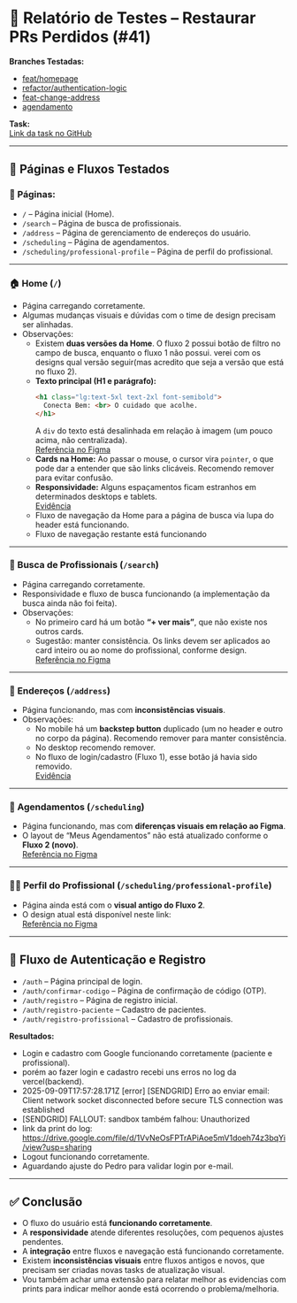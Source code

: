 # 📝 Relatório de Testes – Restaurar PRs Perdidos (#41)

**Branches Testadas:**
- [feat/homepage](https://github.com/developmentHC/conectaBemFront/tree/feat/homepage)  
- [refactor/authentication-logic](https://github.com/developmentHC/conectaBemFront/tree/refactor/authentication-logic)  
- [feat-change-address](https://github.com/developmentHC/conectaBemFront/tree/feat-change-address)  
- [agendamento](https://github.com/developmentHC/conectaBemFront/tree/agendamento)  

**Task:**  
[Link da task no GitHub](https://github.com/users/developmentHC/projects/5/views/1?pane=issue&itemId=127081614&issue=developmentHC%7CconectaBemFront%7C41)

---

## 🔹 Páginas e Fluxos Testados

### 📌 Páginas:
- `/` – Página inicial (Home).  
- `/search` – Página de busca de profissionais.  
- `/address` – Página de gerenciamento de endereços do usuário.  
- `/scheduling` – Página de agendamentos.  
- `/scheduling/professional-profile` – Página de perfil do profissional.  

---

### 🏠 Home (`/`)
- Página carregando corretamente.  
- Algumas mudanças visuais e dúvidas com o time de design precisam ser alinhadas.  
- Observações:  
  - Existem **duas versões da Home**. O fluxo 2 possui botão de filtro no campo de busca, enquanto o fluxo 1 não possui.  verei com os designs qual versão seguir(mas acredito que seja a versão que está no fluxo 2).  
  - **Texto principal (H1 e parágrafo):**  
    ```html
    <h1 class="lg:text-5xl text-2xl font-semibold">
      Conecta Bem: <br> O cuidado que acolhe.
    </h1>
    ```  
    A `div` do texto está desalinhada em relação à imagem (um pouco acima, não centralizada).  
    [Referência no Figma](https://www.figma.com/design/NtXWClFNNGscXzSd38vwmX/Squad-Design_ConectaBem_v.28.07.25?node-id=8988-88914&t=UgAZCLf1VR7qse04-4)  
  - **Cards na Home:** Ao passar o mouse, o cursor vira `pointer`, o que pode dar a entender que são links clicáveis. Recomendo remover para evitar confusão.  
  - **Responsividade:** Alguns espaçamentos ficam estranhos em determinados desktops e tablets.  
    [Evidência](https://drive.google.com/file/d/1oHsHEpTkJ7gJMkfoxrwesrcA7NufTKdM/view?usp=sharing)  
  - Fluxo de navegação da Home para a página de busca via lupa do header está funcionando.
  - Fluxo de navegação restante está funcionando 

---

### 🔎 Busca de Profissionais (`/search`)
- Página carregando corretamente.  
- Responsividade e fluxo de busca funcionando (a implementação da busca ainda não foi feita).  
- Observações:  
  - No primeiro card há um botão **“+ ver mais”**, que não existe nos outros cards.  
  - Sugestão: manter consistência. Os links devem ser aplicados ao card inteiro ou ao nome do profissional, conforme design.  
    [Referência no Figma](https://www.figma.com/design/NtXWClFNNGscXzSd38vwmX/Squad-Design_ConectaBem_v.28.07.25?node-id=8731-33918&t=UgAZCLf1VR7qse04-4)  

---

### 📍 Endereços (`/address`)
- Página funcionando, mas com **inconsistências visuais**.  
- Observações:  
  - No mobile há um **backstep button** duplicado (um no header e outro no corpo da página). Recomendo remover para manter consistência.  
  - No desktop recomendo remover.  
  - No fluxo de login/cadastro (Fluxo 1), esse botão já havia sido removido.  
    [Evidência](https://drive.google.com/file/d/1I0iQdi452mBzVpJRdY-CHWY2B-KzIuog/view?usp=sharing)  

---

### 📅 Agendamentos (`/scheduling`)
- Página funcionando, mas com **diferenças visuais em relação ao Figma**.  
- O layout de “Meus Agendamentos” não está atualizado conforme o **Fluxo 2 (novo)**.  
  [Referência no Figma](https://www.figma.com/design/NtXWClFNNGscXzSd38vwmX/Squad-Design_ConectaBem_v.28.07.25?node-id=8731-32825&t=UgAZCLf1VR7qse04-4)  

---

### 👨‍⚕️ Perfil do Profissional (`/scheduling/professional-profile`)
- Página ainda está com o **visual antigo do Fluxo 2**.  
- O design atual está disponível neste link:  
  [Referência no Figma](https://www.figma.com/design/NtXWClFNNGscXzSd38vwmX/Squad-Design_ConectaBem_v.28.07.25?node-id=8731-33492&t=UgAZCLf1VR7qse04-4)  

---

## 🔐 Fluxo de Autenticação e Registro
- `/auth` – Página principal de login.  
- `/auth/confirmar-codigo` – Página de confirmação de código (OTP).  
- `/auth/registro` – Página de registro inicial.  
- `/auth/registro-paciente` – Cadastro de pacientes.  
- `/auth/registro-profissional` – Cadastro de profissionais.  

**Resultados:**  
- Login e cadastro com Google funcionando corretamente (paciente e profissional).
- porém ao fazer login e cadastro recebi uns erros no log da vercel(backend).
- 2025-09-09T17:57:28.171Z [error] [SENDGRID] Erro ao enviar email: Client network socket disconnected before secure TLS connection was established
- [SENDGRID] FALLOUT: sandbox também falhou: Unauthorized
- link da print do log: https://drive.google.com/file/d/1VvNeOsFPTrAPiAoe5mV1doeh74z3bqYi/view?usp=sharing  
- Logout funcionando corretamente.  
- Aguardando ajuste do Pedro para validar login por e-mail.  

---

## ✅ Conclusão
- O fluxo do usuário está **funcionando corretamente**.
- A **responsividade** atende diferentes resoluções, com pequenos ajustes pendentes.  
- A **integração** entre fluxos e navegação está funcionando corretamente.   
- Existem **inconsistências visuais** entre fluxos antigos e novos, que precisam ser criadas novas tasks de atualização visual.
- Vou também achar uma extensão para relatar melhor as evidencias com prints para indicar melhor aonde está ocorrendo o problema/melhoria.
